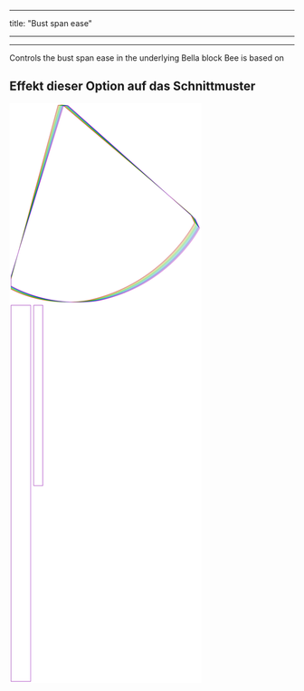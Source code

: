 - - -
title: "Bust span ease"
- - -

---

Controls the bust span ease in the underlying Bella block Bee is based on

## Effekt dieser Option auf das Schnittmuster

![Dieses Bild zeigt den Effekt dieser Option, indem es mehrere Varianten überlagert, die einen anderen Wert für diese Option haben](bee_bustspanease_sample.svg "Effekt dieser Option auf das Schnittmuster")
